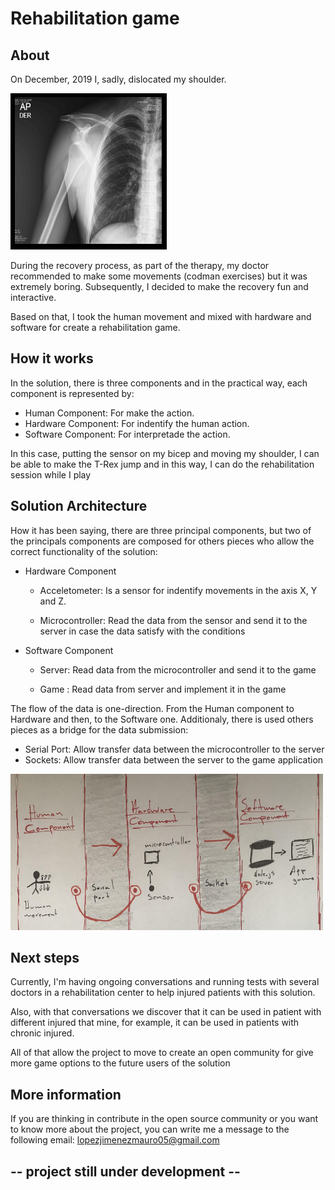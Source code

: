 # Rehabilitation game


## About
On December, 2019 I, sadly, dislocated my shoulder. 

<img src="./img/shoulderX-ray.png" width="250" height="250">

During the recovery process, as part of the therapy, my doctor recommended to make some movements (codman exercises) but it was extremely boring. Subsequently, I decided to make the recovery fun and interactive.

Based on that, I took the human movement and mixed with hardware and software for create a rehabilitation game. 

## How it works
In the solution, there is three components and in the practical way, each component is represented by:

* Human Component: For make the action. 
* Hardware Component: For indentify the human action.
* Software Component: For interpretade the action.

In this case, putting the sensor on my bicep and moving my shoulder, I can be able to make the T-Rex jump and in this way, I can do the rehabilitation session while I play 

## Solution Architecture

How it has been saying, there are three principal components, but two of the principals components are composed for others pieces who allow the correct functionality of the solution:

* Hardware Component

    * Acceletometer: Is a sensor for indentify movements in the axis X, Y and Z.

    * Microcontroller: Read the data from the sensor and send it to the server in case the data satisfy with the conditions

* Software Component
    * Server: Read data from the microcontroller and send it to the game

    * Game : Read data from server and implement it in the game


The flow of the data is one-direction. From the Human component to Hardware and then, to the Software one. Additionaly, there is used others pieces as a bridge for the data submission:

* Serial Port: Allow transfer data between the microcontroller to the server
* Sockets: Allow transfer data between the server to the game application

<img src="./img/rehabilitationGameDiagram.jpg" width="500" height="250">

## Next steps 

Currently, I'm having ongoing conversations and running tests with several doctors in a rehabilitation center to help injured patients with this solution.

Also, with that conversations we discover that it can be used in patient with different injured that mine, for example, it can be used in patients with chronic injured.

All of that allow the project to move to create an open community for give more game options to the future users of the solution 

## More information

If you are thinking in contribute in the open source community or you want to know more about the project, you can write me a message to the following email: lopezjimenezmauro05@gmail.com

## -- project still under development --
